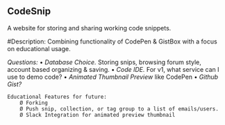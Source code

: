 ## CodeSnip

A website for storing and sharing working code snippets.

#Description: Combining functionality of CodePen & GistBox with a focus on educational usage. 
 
 *Questions:*
	• _Database Choice._ Storing snips, browsing forum style, account based organizing & saving. 
	• _Code IDE._ For v1, what service can I use to demo code?
	• _Animated Thumbnail Preview_ like CodePen
	• _Github Gist?_
	
	Educational Features for future:
		Ø Forking
		Ø Push snip, collection, or tag group to a list of emails/users.
		Ø Slack Integration for animated preview thumbnail
		
	
